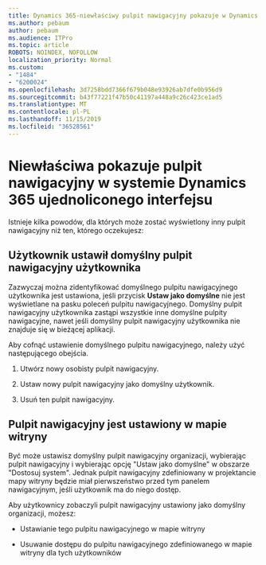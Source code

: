 ```yaml
---
title: Dynamics 365-niewłaściwy pulpit nawigacyjny pokazuje w Dynamics 365 Unified Interface
ms.author: pebaum
author: pebaum
ms.audience: ITPro
ms.topic: article
ROBOTS: NOINDEX, NOFOLLOW
localization_priority: Normal
ms.custom:
- "1484"
- "6200024"
ms.openlocfilehash: 3d7258bdd7366f679b048e93926ab7dfe0b956d9
ms.sourcegitcommit: b43f77221f47b50c41197a448a9c26c423ce1ad5
ms.translationtype: MT
ms.contentlocale: pl-PL
ms.lasthandoff: 11/15/2019
ms.locfileid: "36528561"
---
```

# <a name="wrong-dashboard-shows-in-dynamics-365-unified-interface"></a>Niewłaściwa pokazuje pulpit nawigacyjny w systemie Dynamics 365 ujednoliconego interfejsu

Istnieje kilka powodów, dla których może zostać wyświetlony inny pulpit nawigacyjny niż ten, którego oczekujesz:

## <a name="the-user-has-set-a-user-default-dashboard"></a>Użytkownik ustawił domyślny pulpit nawigacyjny użytkownika 

Zazwyczaj można zidentyfikować domyślnego pulpitu nawigacyjnego użytkownika jest ustawiona, jeśli przycisk **Ustaw jako domyślne** nie jest wyświetlane na pasku poleceń pulpitu nawigacyjnego. Domyślny pulpit nawigacyjny użytkownika zastąpi wszystkie inne domyślne pulpity nawigacyjne, nawet jeśli domyślny pulpit nawigacyjny użytkownika nie znajduje się w bieżącej aplikacji.

Aby cofnąć ustawienie domyślnego pulpitu nawigacyjnego, należy użyć następującego obejścia.

1. Utwórz nowy osobisty pulpit nawigacyjny.

2. Ustaw nowy pulpit nawigacyjny jako domyślny użytkownik.

3. Usuń ten pulpit nawigacyjny.

## <a name="the-dashboard-is-set-in-the-sitemap"></a>Pulpit nawigacyjny jest ustawiony w mapie witryny

Być może ustawisz domyślny pulpit nawigacyjny organizacji, wybierając pulpit nawigacyjny i wybierając opcję "Ustaw jako domyślne" w obszarze "Dostosuj system". Jednak pulpit nawigacyjny zdefiniowany w projektancie mapy witryny będzie miał pierwszeństwo przed tym panelem nawigacyjnym, jeśli użytkownik ma do niego dostęp.

Aby użytkownicy zobaczyli pulpit nawigacyjny ustawiony jako domyślny organizacji, możesz:

* Ustawianie tego pulpitu nawigacyjnego w mapie witryny

* Usuwanie dostępu do pulpitu nawigacyjnego zdefiniowanego w mapie witryny dla tych użytkowników
